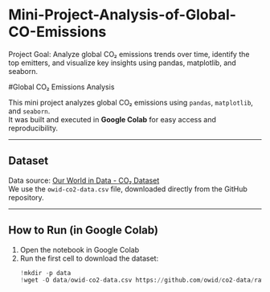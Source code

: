 # Mini-Project-Analysis-of-Global-CO-Emissions
Project Goal:  Analyze global CO₂ emissions trends over time, identify the top emitters, and visualize key insights using pandas, matplotlib, and seaborn.

#Global CO₂ Emissions Analysis

This mini project analyzes global CO₂ emissions using `pandas`, `matplotlib`, and `seaborn`.  
It was built and executed in **Google Colab** for easy access and reproducibility.

---

## Dataset

Data source: [Our World in Data - CO₂ Dataset](https://github.com/owid/co2-data)  
We use the `owid-co2-data.csv` file, downloaded directly from the GitHub repository.

---

## How to Run (in Google Colab)

1. Open the notebook in Google Colab  
2. Run the first cell to download the dataset:
   ```python
   !mkdir -p data
   !wget -O data/owid-co2-data.csv https://github.com/owid/co2-data/raw/master/owid-co2-data.csv

